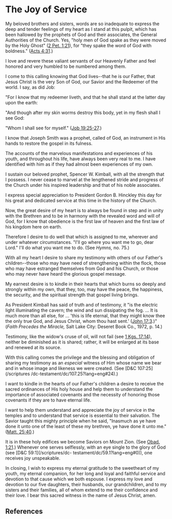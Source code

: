 # The Joy of Service

My beloved brothers and sisters, words are so inadequate to express the deep
and tender feelings of my heart as I stand at this pulpit, which has been
hallowed by the prophets of God and their associates, the General Authorities
of the Church. Yes, "holy men of God spake as they were moved by the Holy
Ghost" ([2 Pet. 1:21](/scriptures/nt/2-pet/1.21?lang=eng#20)), for "they spake
the word of God with boldness." ([Acts
4:31](/scriptures/nt/acts/4.31?lang=eng#30).)

I love and revere these valiant servants of our Heavenly Father and feel
honored and very humbled to be numbered among them.

I come to this calling knowing that God lives--that he is our Father, that
Jesus Christ is the very Son of God, our Savior and the Redeemer of the world.
I say, as did Job:

"For I know that my redeemer liveth, and that he shall stand at the latter day
upon the earth:

"And though after my skin worms destroy this body, yet in my flesh shall I see
God:

"Whom I shall see for myself." ([Job
19:25-27](/scriptures/ot/job/19.25-27?lang=eng#24).)

I know that Joseph Smith was a prophet, called of God, an instrument in His
hands to restore the gospel in its fulness.

The accounts of the marvelous manifestations and experiences of his youth, and
throughout his life, have always been very real to me. I have identified with
him as if they had almost been experiences of my own.

I sustain our beloved prophet, Spencer W. Kimball, with all the strength that
I possess. I never cease to marvel at the lengthened stride and progress of
the Church under his inspired leadership and that of his noble associates.

I express special appreciation to President Gordon B. Hinckley this day for
his great and dedicated service at this time in the history of the Church.

Now, the great desire of my heart is to always be found in step and in unity
with the Brethren and to be in harmony with the revealed word and will of God,
for I know that obedience is the first law of heaven and the first law of his
kingdom here on earth.

Therefore I desire to do well that which is assigned to me, wherever and under
whatever circumstances. "I'll go where you want me to go, dear Lord." I'll do
what you want me to do. (See _Hymns,_ no. 75.)

With all my heart I desire to share my testimony with others of our Father's
children--those who may have need of strengthening within the flock, those who
may have estranged themselves from God and his Church, or those who may never
have heard the glorious gospel message.

My earnest desire is to kindle in their hearts that which burns so deeply and
strongly within my own, that they, too, may have the peace, the happiness, the
security, and the spiritual strength that gospel living brings.

As President Kimball has said of truth and of testimony, it "is the electric
light illuminating the cavern; the wind and sun dissipating the fog. ... It is
much more than all else, for ... 'this is life eternal, that they might know
thee the only true God, and Jesus Christ, whom thou hast sent.' ([John
17:3](/scriptures/nt/john/17.3?lang=eng#2).)" (_Faith Precedes the Miracle,_
Salt Lake City: Deseret Book Co., 1972, p. 14.)

Testimony, like the widow's cruse of oil, will not fail (see [1 Kgs.
17:14](/scriptures/ot/1-kgs/17.14?lang=eng#13)), neither be diminished as it
is shared; rather, it will be enlarged at its base and renewed at its source.

With this calling comes the privilege and the blessing and obligation of
sharing my testimony as an _especial_ witness of Him whose name we bear and in
whose image and likeness we were created. (See [D&amp;C 107:25](/scriptures
/dc-testament/dc/107.25?lang=eng#24).)

I want to kindle in the hearts of our Father's children a desire to receive
the sacred ordinances of His holy house and help them to understand the
importance of associated covenants and the necessity of honoring those
covenants if they are to have eternal life.

I want to help them understand and appreciate the joy of service in the
temples and to understand that service is essential to their salvation. The
Savior taught this mighty principle when he said, "Inasmuch as ye have done it
unto one of the least of these my brethren, ye have done it unto me." ([Matt.
25:40](/scriptures/nt/matt/25.40?lang=eng#39).)

It is in these holy edifices we become Saviors on Mount Zion. (See [Obad.
1:21](/scriptures/ot/obad/1.21?lang=eng#20).) Whenever one serves selflessly,
with an eye single to the glory of God (see [D&amp;C 59:1](/scriptures/dc-
testament/dc/59.1?lang=eng#0)), one receives joy unspeakable.

In closing, I wish to express my eternal gratitude to the sweetheart of my
youth, my eternal companion, for her long and loyal and faithful service and
devotion to that cause which we both espouse. I express my love and devotion
to our five daughters, their husbands, our grandchildren, and to my sisters
and their families, all of whom extend to me their confidence and their love.
I bear this sacred witness in the name of Jesus Christ, amen.

## References

